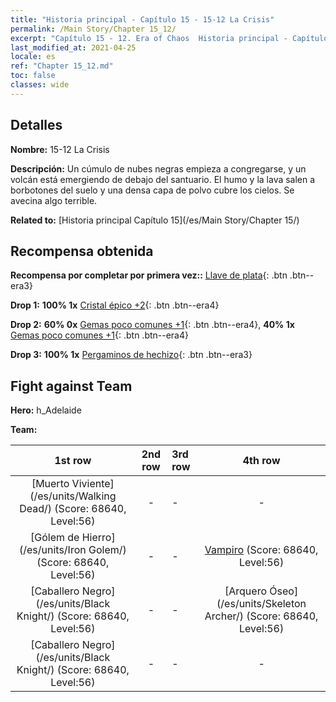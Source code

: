 ```yaml
---
title: "Historia principal - Capítulo 15 - 15-12 La Crisis"
permalink: /Main Story/Chapter 15_12/
excerpt: "Capítulo 15 - 12. Era of Chaos  Historia principal - Capítulo 15_12. 15-12 La Crisis"
last_modified_at: 2021-04-25
locale: es
ref: "Chapter 15_12.md"
toc: false
classes: wide
---
```


## Detalles

 **Nombre:** 15-12 La Crisis

 **Descripción:** Un cúmulo de nubes negras empieza a congregarse, y un volcán está emergiendo de debajo del santuario. El humo y la lava salen a borbotones del suelo y una densa capa de polvo cubre los cielos. Se avecina algo terrible.

 **Related to:** [Historia principal Capítulo 15](/es/Main Story/Chapter 15/)

## Recompensa obtenida

 **Recompensa por completar por primera vez::** [Llave de plata](/ItemsES/con_693/){: .btn .btn--era3}

 **Drop 1:** **100% 1x** [Cristal épico +2](/ItemsES/mat_52/){: .btn .btn--era4}

 **Drop 2:** **60% 0x** [Gemas poco comunes +1](/ItemsES/mat_44/){: .btn .btn--era4}, **40% 1x** [Gemas poco comunes +1](/ItemsES/mat_44/){: .btn .btn--era4}

 **Drop 3:** **100% 1x** [Pergaminos de hechizo](/ItemsES/con_694/){: .btn .btn--era3}


## Fight against Team
 **Hero:** h_Adelaide

 **Team:**


  | 1st row | 2nd row | 3rd row | 4th row |
  |:----:|:----:|:----|:----:|
  | [Muerto Viviente](/es/units/Walking Dead/) (Score: 68640, Level:56)  | - | - | - |
  | [Gólem de Hierro](/es/units/Iron Golem/) (Score: 68640, Level:56)  | - | - | [Vampiro](/es/units/Vampire/) (Score: 68640, Level:56)  |
  | [Caballero Negro](/es/units/Black Knight/) (Score: 68640, Level:56)  | - | - | [Arquero Óseo](/es/units/Skeleton Archer/) (Score: 68640, Level:56)  |
  | [Caballero Negro](/es/units/Black Knight/) (Score: 68640, Level:56)  | - | - | - |


